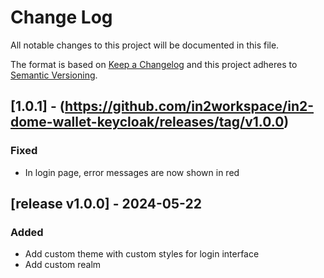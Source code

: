 # Change Log

All notable changes to this project will be documented in this file.

The format is based on [Keep a Changelog](http://keepachangelog.com/)
and this project adheres to [Semantic Versioning](http://semver.org/).

## [1.0.1] - (https://github.com/in2workspace/in2-dome-wallet-keycloak/releases/tag/v1.0.0)
### Fixed
- In login page, error messages are now shown in red

## [release v1.0.0] - 2024-05-22
### Added
- Add custom theme with custom styles for login interface
- Add custom realm
